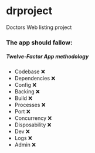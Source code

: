 # drproject
Doctors Web listing project 



### The app should fallow:
##### Twelve-Factor App methodology

 - Codebase :x:
 - Dependencies :x:
 - Config :x:
 - Backing :x:
 - Build :x:
 - Processes :x:
 - Port :x:
 - Concurrency :x:
 - Disposability :x:
 - Dev :x:
 - Logs :x:
 - Admin :x:
